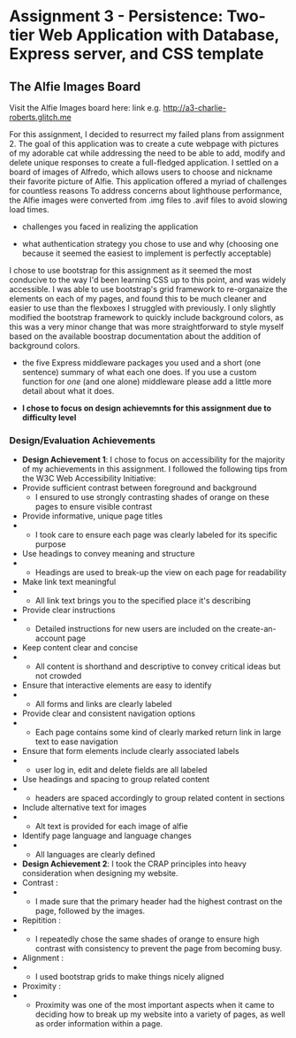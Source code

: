 Assignment 3 - Persistence: Two-tier Web Application with Database, Express server, and CSS template
===



## The Alfie Images Board

Visit the Alfie Images board here: link e.g. http://a3-charlie-roberts.glitch.me

For this assignment, I decided to resurrect my failed plans from assignment 2. The goal of this application was to create a 
cute webpage with pictures of my adorable cat while addressing the need to be able to add, 
modify and delete unique responses to create a full-fledged application. I settled on a board of images of Alfredo,
which allows users to choose and nickname their favorite picture of Alfie. This application offered a myriad of challenges for countless reasons
To address concerns about lighthouse performance, the Alfie images were converted from .img files to .avif files to avoid slowing load times. 
- challenges you faced in realizing the application

- what authentication strategy you chose to use and why (choosing one because it seemed the easiest to implement is perfectly acceptable)

I chose to use bootstrap for this assignment as it seemed the most conducive to the way I'd been learning CSS up to this point, and was widely accessible.
I was able to use bootstrap's grid framework to re-organaize the elements on each of my pages, and found this to be much cleaner and easier to use than the flexboxes 
I struggled with previously. I only slightly modified the bootstrap framework to quickly include background colors, as this was a very minor change
that was more straightforward to style myself based on the available boostrap documentation about the addition of background colors. 

- the five Express middleware packages you used and a short (one sentence) summary of what each one does. If you use a custom function for *one* (and one alone) middleware please 
add a little more detail about what it does.

- **I chose to focus on design achievemnts for this assignment due to difficulty level**

### Design/Evaluation Achievements
- **Design Achievement 1**: I chose to focus on accessibility for the majority of my achievements in this assignment.
 I followed the following tips from the W3C Web Accessibility Initiative:
 - Provide sufficient contrast between foreground and background 
   - I ensured to use strongly contrasting shades of orange on these pages to ensure visible contrast
 - Provide informative, unique page titles
 - - I took care to ensure each page was clearly labeled for its specific purpose
 - Use headings to convey meaning and structure
 - - Headings are used to break-up the view on each page for readability
 - Make link text meaningful
 - - All link text brings you to the specified place it's describing
 - Provide clear instructions
 - - Detailed instructions for new users are included on the create-an-account page
 - Keep content clear and concise
 - - All content is shorthand and descriptive to convey critical ideas but not crowded
 - Ensure that interactive elements are easy to identify
 - - All forms and links are clearly labeled
 - Provide clear and consistent navigation options
 - -  Each page contains some kind of clearly marked return link in large text to ease navigation
 - Ensure that form elements include clearly associated labels
 - - user log in, edit and delete fields are all labeled
 - Use headings and spacing to group related content
 - - headers are spaced accordingly to group related content in sections
 - Include alternative text for images
 - - Alt text is provided for each image of alfie
 - Identify page language and language changes
 - - All languages are clearly defined
 - **Design Achievement 2**: I took the CRAP principles into heavy consideration when designing my website.
 - Contrast :
 - - I made sure that the primary header had the highest contrast on the page, followed by the images. 
 - Repitition : 
 - - I repeatedly chose the same shades of orange to ensure high contrast with consistency to prevent the page from becoming busy.
 - Alignment :
 - - I used bootstrap grids to make things nicely aligned
 - Proximity :
 - - Proximity was one of the most important aspects when it came to deciding how to break up my website into a variety of pages, as well as order information within a page.
 

